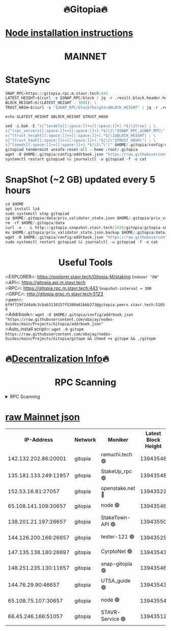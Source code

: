 <h1 align="center"> 🔥Gitopia🔥</h1>

[Node installation instructions](https://github.com/obajay/nodes-Guides/tree/main/Projects/Gitopia)
=

<h1 align="center"> MAINNET</h1>

# StateSync
```python
SNAP_RPC=https://gitopia.rpc.m.stavr.tech:443
LATEST_HEIGHT=$(curl -s $SNAP_RPC/block | jq -r .result.block.header.height); \
BLOCK_HEIGHT=$((LATEST_HEIGHT - 300)); \
TRUST_HASH=$(curl -s "$SNAP_RPC/block?height=$BLOCK_HEIGHT" | jq -r .result.block_id.hash)

echo $LATEST_HEIGHT $BLOCK_HEIGHT $TRUST_HASH

sed -i.bak -E "s|^(enable[[:space:]]+=[[:space:]]+).*$|\1true| ; \
s|^(rpc_servers[[:space:]]+=[[:space:]]+).*$|\1\"$SNAP_RPC,$SNAP_RPC\"| ; \
s|^(trust_height[[:space:]]+=[[:space:]]+).*$|\1$BLOCK_HEIGHT| ; \
s|^(trust_hash[[:space:]]+=[[:space:]]+).*$|\1\"$TRUST_HASH\"| ; \
s|^(seeds[[:space:]]+=[[:space:]]+).*$|\1\"\"|" $HOME/.gitopia/config/config.toml
gitopiad tendermint unsafe-reset-all --home /root/.gitopia
wget -O $HOME/.gitopia/config/addrbook.json "https://raw.githubusercontent.com/obajay/nodes-Guides/main/Projects/Gitopia/addrbook.json"
systemctl restart gitopiad && journalctl -u gitopiad -f -o cat
```
# SnapShot (~2 GB) updated every 5 hours
```python
cd $HOME
apt install lz4
sudo systemctl stop gitopiad
cp $HOME/.gitopia/data/priv_validator_state.json $HOME/.gitopia/priv_validator_state.json.backup
rm -rf $HOME/.gitopia/data
curl -o - -L http://gitopia.snapshot.stavr.tech:1030/gitopia/gitopia-snap.tar.lz4 | lz4 -c -d - | tar -x -C $HOME/.gitopia --strip-components 2
mv $HOME/.gitopia/priv_validator_state.json.backup $HOME/.gitopia/data/priv_validator_state.json
wget -O $HOME/.gitopia/config/addrbook.json "https://raw.githubusercontent.com/obajay/nodes-Guides/main/Projects/Gitopia/addrbook.json"
sudo systemctl restart gitopiad && journalctl -u gitopiad -f -o cat
```
 <h1 align="center"> Useful Tools</h1>

🔥EXPLORER🔥:      https://explorer.stavr.tech/Gitopia-M/staking  `Indexer "ON"` \
🔥API🔥: 			 		 https://gitopia.api.m.stavr.tech \
🔥RPC🔥:           https://gitopia.rpc.m.stavr.tech:443              `Snapshot-interval = 300` \
🔥GRPC🔥:          http://gitopia.grpc.m.stavr.tech:5123 \
🔥peer🔥:					 `6f9f729f2d4a9c3cbab3130157f5200a61bbb273@gitopia.peers.stavr.tech:51056` \
🔥Addrbook🔥:    ```wget -O $HOME/.gitopia/config/addrbook.json "https://raw.githubusercontent.com/obajay/nodes-Guides/main/Projects/Gitopia/addrbook.json"``` \
🔥Auto_install script🔥: ```wget -O gitopm https://raw.githubusercontent.com/obajay/nodes-Guides/main/Projects/Gitopia/gitopm && chmod +x gitopm && ./gitopm```

🔥[Decentralization Info](https://github.com/obajay/StateSync-snapshots/tree/main/Projects/Gitopia/Decentralization)🔥
=

<h1 align="center"> RPC Scanning</h1>

<details>
<summary>RPC Scanning</summary>

<h2 align="center"> We scan nodes in real time every 4 hours. And we provide the final result of RPC endpoints.
We cannot influence the operation of these nodes in any way. </h2>


```python
If Voting Power is higher than 0 --> then the Node is a validator of the network and may be subject to attack and be a potential threat to the chain.
```
```python
We marked such validators with a red symbol
```

</details>

[raw Mainnet json](https://rpc-check.gitopm.stavr.tech/gitopm/rpc-gitopm-result.json)
=

<table><tr><th>IP-Address</th><th>Network</th><th>Moniker</th><th>Latest Block Height</th><th>Earliest Block Height</th><th>Catching Up</th><th>Tx Index</th><th>Voting Power</th><th>Scan Time</th></tr><tr><td>142.132.202.86:20001</td><td>gitopia</td><td>ramuchi.tech 🟢</td><td>13943548</td><td>6548337</td><td>False</td><td>on</td><td>0</td><td>2024-02-17T01:54:02.062679021UTC</td></tr><tr><td>135.181.133.249:12857</td><td>gitopia</td><td>StakeUp_rpc 🟢</td><td>13943548</td><td>8010001</td><td>False</td><td>on</td><td>0</td><td>2024-02-17T01:54:02.428341048UTC</td></tr><tr><td>152.53.16.81:27057</td><td>gitopia</td><td>openstake.net 🔴</td><td>13943522</td><td>10455001</td><td>False</td><td>off</td><td>42749</td><td>2024-02-17T01:53:20.299139736UTC</td></tr><tr><td>65.108.141.109:30657</td><td>gitopia</td><td>node 🟢</td><td>13943546</td><td>12299845</td><td>False</td><td>on</td><td>0</td><td>2024-02-17T01:53:59.373103689UTC</td></tr><tr><td>138.201.21.197:26657</td><td>gitopia</td><td>StakeTown-API 🟢</td><td>13943550</td><td>12733501</td><td>False</td><td>on</td><td>0</td><td>2024-02-17T01:54:06.912492871UTC</td></tr><tr><td>144.126.200.166:26657</td><td>gitopia</td><td>tester-121 🟢</td><td>13943525</td><td>12832814</td><td>False</td><td>off</td><td>0</td><td>2024-02-17T01:53:24.726627136UTC</td></tr><tr><td>147.135.138.180:26697</td><td>gitopia</td><td>CyrptoNet 🟢</td><td>13943543</td><td>12883228</td><td>False</td><td>off</td><td>0</td><td>2024-02-17T01:53:54.721878985UTC</td></tr><tr><td>148.251.235.130:11657</td><td>gitopia</td><td>snap-gitopia 🟢</td><td>13943546</td><td>12908001</td><td>False</td><td>on</td><td>0</td><td>2024-02-17T01:53:59.671771498UTC</td></tr><tr><td>144.76.29.90:46657</td><td>gitopia</td><td>UTSA_guide 🟢</td><td>13943543</td><td>13035301</td><td>False</td><td>on</td><td>0</td><td>2024-02-17T01:53:54.395625634UTC</td></tr><tr><td>65.108.75.107:30657</td><td>gitopia</td><td>node 🟢</td><td>13943554</td><td>13189502</td><td>False</td><td>on</td><td>0</td><td>2024-02-17T01:54:13.412598118UTC</td></tr><tr><td>66.45.246.166:51057</td><td>gitopia</td><td>STAVR-Service 🟢</td><td>13943512</td><td>13936001</td><td>False</td><td>on</td><td>0</td><td>2024-02-17T01:53:41.799935358UTC</td></tr></table>
